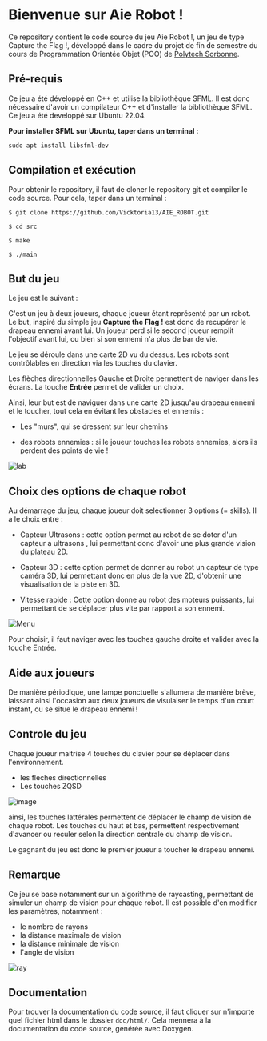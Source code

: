 # Bienvenue sur Aie Robot !

Ce repository contient le code source du jeu Aie Robot !, un jeu de type Capture the Flag !, développé dans le cadre du projet de fin de semestre du cours de Programmation Orientée Objet (POO) de [Polytech Sorbonne](https://www.polytech.sorbonne-universite.fr/formations/robotique).


## Pré-requis
Ce jeu a été développé en C++ et utilise la bibliothèque SFML. Il est donc nécessaire d'avoir un compilateur C++ et d'installer la bibliothèque SFML. Ce jeu a été developpé sur Ubuntu 22.04.

**Pour installer SFML sur Ubuntu, taper dans un terminal :**

 ```sudo apt install libsfml-dev```


## Compilation et exécution
Pour obtenir le repository, il faut de cloner le repository git et compiler le code source. Pour cela, taper dans un terminal :

```$ git clone https://github.com/Vicktoria13/AIE_ROBOT.git ```

```$ cd src ```

```$ make ```

```$ ./main```

## But du jeu

Le jeu est le suivant :

C'est un jeu à deux joueurs, chaque joueur étant représenté par un robot. Le but, inspiré du simple jeu __Capture the Flag !__ est donc de recupérer le drapeau
ennemi avant lui. Un joueur perd si le second joueur remplit l'objectif avant lui, ou bien si son ennemi n'a plus de bar de vie.
 
Le jeu se déroule dans une carte 2D vu du dessus. Les robots sont contrôlables en direction via les touches du clavier.

Les flèches directionnelles Gauche et Droite permettent de naviger dans les écrans. La touche **Entrée** permet de valider un choix.

Ainsi, leur but est de naviguer dans une carte 2D jusqu'au drapeau ennemi et le toucher, tout cela en évitant les obstacles et ennemis :

- Les "murs", qui se dressent sur leur chemins

- des robots ennemies : si le joueur touches les robots ennemies, alors ils perdent des points de vie !

![lab](Images/fonctionnement.gif)

## Choix des options de chaque robot

Au démarrage du jeu, chaque joueur doit selectionner 3 options (= skills). Il a le choix entre :

- Capteur Ultrasons : cette option permet au robot de se doter d'un capteur a ultrasons , lui permettant donc d'avoir une plus grande
vision du plateau 2D.

- Capteur 3D : cette option permet de donner au robot un capteur de type caméra 3D, lui permettant donc en plus de la vue 2D, d'obtenir une visualisation de la piste en 3D.

- Vitesse rapide : Cette option donne au robot des moteurs puissants, lui permettant de se déplacer plus vite par rapport a son ennemi.



![Menu](Images/Menu.png) 

Pour choisir, il faut naviger avec les touches gauche droite et valider avec la touche Entrée.

## Aide aux joueurs

De manière périodique, une lampe ponctuelle s'allumera de manière brève, laissant ainsi l'occasion aux deux joueurs de visulaiser le temps d'un court instant, ou se situe le drapeau ennemi !


## Controle du jeu

Chaque joueur maitrise 4 touches du clavier pour se déplacer dans l'environnement.

- les fleches directionnelles
- Les touches ZQSD

![image](Images/keyBoardControl.png)

ainsi, les touches lattérales permettent de déplacer le champ de vision de chaque robot. Les touches du haut et bas, permettent respectivement d'avancer ou reculer selon la direction centrale du champ de vision.

Le gagnant du jeu est donc le premier joueur a toucher le drapeau ennemi.


## Remarque

Ce jeu se base notamment sur un algorithme de raycasting, permettant de simuler un champ de vision pour chaque robot. Il est possible d'en modifier les paramètres, notamment :

* le nombre de rayons
* la distance maximale de vision
* la distance minimale de vision
* l'angle de vision


![ray](Images/raycast.png)


## Documentation

Pour trouver la documentation du code source, il faut cliquer sur n'importe quel fichier html dans le dossier ```doc/html/```. Cela mennera à la documentation du code source, genérée avec Doxygen.